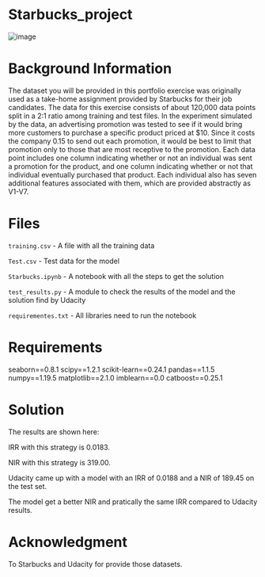 # Starbucks_project

![image](https://user-images.githubusercontent.com/72763736/115127278-ae741800-9fab-11eb-967f-67bb3f26855f.png)

# Background Information
The dataset you will be provided in this portfolio exercise was originally used as a take-home assignment provided by Starbucks for their job candidates. The data for this exercise consists of about 120,000 data points split in a 2:1 ratio among training and test files. In the experiment simulated by the data, an advertising promotion was tested to see if it would bring more customers to purchase a specific product priced at $10. Since it costs the company 0.15 to send out each promotion, it would be best to limit that promotion only to those that are most receptive to the promotion. Each data point includes one column indicating whether or not an individual was sent a promotion for the product, and one column indicating whether or not that individual eventually purchased that product. Each individual also has seven additional features associated with them, which are provided abstractly as V1-V7.


# Files
`training.csv` - A file with all the training data

`Test.csv` - Test data for the model 

`Starbucks.ipynb` - A notebook with all the steps to get the solution

`test_results.py` - A module to check the results of the model and the solution find by Udacity

`requirementes.txt` - All libraries need to run the notebook

# Requirements

seaborn==0.8.1
scipy==1.2.1
scikit-learn==0.24.1
pandas==1.1.5
numpy==1.19.5
matplotlib==2.1.0
imblearn==0.0
catboost==0.25.1

# Solution
The results are shown here:

IRR with this strategy is 0.0183.

NIR with this strategy is 319.00.

Udacity came up with a model with an IRR of 0.0188 and a NIR of 189.45 on the test set.

The model get a better NIR and pratically the same IRR compared to Udacity results.
# Acknowledgment 

To Starbucks and Udacity for provide those datasets.
